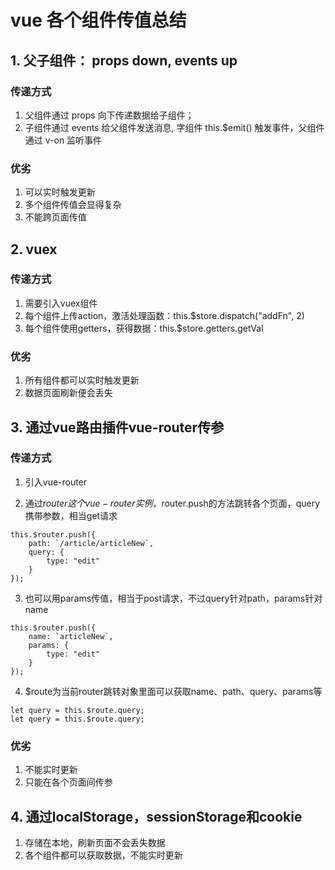 # vue 各个组件传值总结
## 1. 父子组件： props down, events up
### 传递方式
1. 父组件通过 props 向下传递数据给子组件；
2. 子组件通过 events 给父组件发送消息, 字组件 this.$emit() 触发事件，父组件通过 v-on 监听事件

### 优劣
1. 可以实时触发更新
2. 多个组件传值会显得复杂
3. 不能跨页面传值

## 2. vuex
### 传递方式
1. 需要引入vuex组件
2. 每个组件上传action，激活处理函数：this.$store.dispatch("addFn", 2)
3. 每个组件使用getters，获得数据：this.$store.getters.getVal

### 优劣
1. 所有组件都可以实时触发更新
2. 数据页面刷新便会丢失

## 3. 通过vue路由插件vue-router传参
### 传递方式
1. 引入vue-router

2. 通过$router这个vue-router实例，$router.push的方法跳转各个页面，query携带参数，相当get请求
```
this.$router.push({
    path: `/article/articleNew`,
    query: {
        type: "edit"
    }
});
```

3. 也可以用params传值，相当于post请求，不过query针对path，params针对name
```
this.$router.push({
    name: `articleNew`,
    params: {
        type: "edit"
    }
});
```

4. $route为当前router跳转对象里面可以获取name、path、query、params等
```
let query = this.$route.query;
let query = this.$route.query;
```

### 优劣
1. 不能实时更新
2. 只能在各个页面间传参

## 4. 通过localStorage，sessionStorage和cookie
1. 存储在本地，刷新页面不会丢失数据
2. 各个组件都可以获取数据，不能实时更新